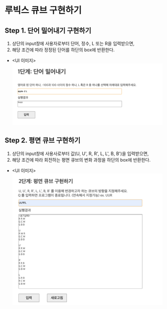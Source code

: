 # 루빅스 큐브 구현하기

## Step 1. 단어 밀어내기 구현하기

1. 상단의 input창에 사용자로부터 단어, 정수, L 또는 R을 입력받으면, <br>
2. 해당 조건에 따라 정정된 단어를 하단의 box에 반환한다.

- <UI 이미지> ![UI image](step-1.png)

## Step 2. 평면 큐브 구현하기

1. 상단의 input창에 사용사로부터 값(U, U', R, R', L, L', B, B')을 입력받으면,<br>
2. 해당 조건에 따라 회전하는 평면 큐브의 변화 과정을 하단의 box에 반환한다.

- <UI 이미지> ![UI image](step-2.png)
